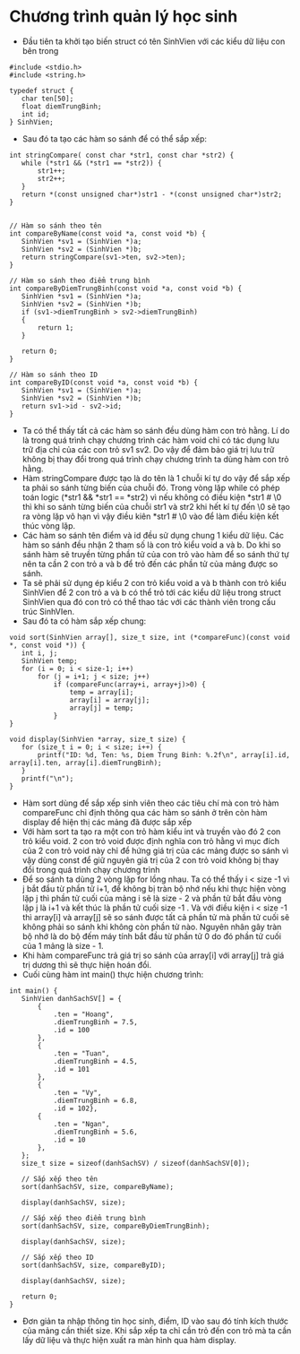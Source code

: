 # Chương trình quản lý học sinh 
- Đầu tiên ta khởi tạo biến struct có tên SinhVien với các kiểu dữ liệu con bên trong
```
#include <stdio.h>
#include <string.h>

typedef struct {
   char ten[50];
   float diemTrungBinh;
   int id;
} SinhVien;
```
- Sau đó ta tạo các hàm so sánh để có thể sắp xếp:
```
int stringCompare( const char *str1, const char *str2) {
   while (*str1 && (*str1 == *str2)) {
       str1++;
       str2++;
   }
   return *(const unsigned char*)str1 - *(const unsigned char*)str2;
}


// Hàm so sánh theo tên
int compareByName(const void *a, const void *b) {
   SinhVien *sv1 = (SinhVien *)a;
   SinhVien *sv2 = (SinhVien *)b;
   return stringCompare(sv1->ten, sv2->ten);
}

// Hàm so sánh theo điểm trung bình
int compareByDiemTrungBinh(const void *a, const void *b) {
   SinhVien *sv1 = (SinhVien *)a;
   SinhVien *sv2 = (SinhVien *)b;
   if (sv1->diemTrungBinh > sv2->diemTrungBinh)
   {
       return 1;
   }
  
   return 0;
}

// Hàm so sánh theo ID
int compareByID(const void *a, const void *b) {
   SinhVien *sv1 = (SinhVien *)a;
   SinhVien *sv2 = (SinhVien *)b;
   return sv1->id - sv2->id;
}
```
- Ta có thể thấy tất cả các hàm so sánh đều dùng hàm con trỏ hằng. Lí do là trong quá trình chạy chương trình các hàm void chỉ có tác dụng lưu trữ địa chỉ của các con trỏ sv1 sv2. Do vậy để đảm bảo giá trị lưu trữ không bị thay đổi trong quá trình chạy chương trình ta dùng hàm con trỏ hằng.
- Hàm stringCompare được tạo là do tên là 1 chuỗi kí tự do vậy để sắp xếp ta phải so sánh từng biến của chuỗi đó. Trong vòng lặp while có phép toán logic (*str1 && *str1 == *str2) vì nếu không có điều kiện *str1 # \0 thì khi so sánh từng biến của chuỗi str1 và str2 khi hết kí tự đến \0 sẽ tạo ra vòng lặp vô hạn vì vậy điều kiên *str1 # \0 vào để làm điều kiện kết thúc vòng lặp.
- Các hàm so sánh tên điểm và id đều sử dụng chung 1 kiểu dữ liệu. Các hàm so sánh đều nhận 2 tham số là con trỏ kiểu void a và b. Do khi so sánh hàm sẽ truyền từng phần tử của con trỏ vào hàm để so sánh thứ tự nên ta cần 2 con trỏ a và b để trỏ đến các phần tử của mảng được so sánh.
- Ta sẽ phải sử dụng ép kiểu 2 con trỏ kiểu void a và b thành con trỏ kiểu SinhVien để 2 con trỏ a và b có thể trỏ tới các kiểu dữ liệu trong struct SinhVien qua đó con trỏ có thể thao tác với các thành viên trong cấu trúc SinhVIen.
- Sau đó ta có hàm sắp xếp chung:
```
void sort(SinhVien array[], size_t size, int (*compareFunc)(const void *, const void *)) {
   int i, j;
   SinhVien temp;
   for (i = 0; i < size-1; i++)    
       for (j = i+1; j < size; j++)
           if (compareFunc(array+i, array+j)>0) {
               temp = array[i];
               array[i] = array[j];
               array[j] = temp;
           }
}

void display(SinhVien *array, size_t size) {
   for (size_t i = 0; i < size; i++) {
       printf("ID: %d, Ten: %s, Diem Trung Binh: %.2f\n", array[i].id, array[i].ten, array[i].diemTrungBinh);
   }
   printf("\n");
}
```
- Hàm sort dùng để sắp xếp sinh viên theo các tiêu chí mà con trỏ hàm compareFunc chỉ định thông qua các hàm so sánh ở trên còn hàm display để hiện thị các mảng đã được sắp xếp
- Với hàm sort ta tạo ra một con trỏ hàm kiểu int và truyền vào đó 2 con trỏ kiểu void. 2 con trỏ void được định nghĩa con trỏ hằng vì mục đích của 2 con trỏ void này chỉ để hứng giá trị của các mảng được so sánh vì vậy dùng const để giữ nguyên giá trị của 2 con trỏ void không bị thay đổi trong quá trình chạy chương trình
- Để so sánh ta dùng 2 vòng lặp for lồng nhau. Ta có thể thấy i < size -1 vì j bắt đầu từ phần tử i+1, để không bị tràn bộ nhớ nếu khi thực hiện vòng lặp j thì phần tử cuối của mảng i sẽ là size - 2 và phần tử bắt đầu vòng lặp j là i+1 và kết thúc là phần tử cuối size -1 . Và với điều kiện i < size -1 thì array[i] và array[j] sẽ so sánh được tất cả phần tử mà phần tử cuối sẽ không phải so sánh khi không còn phần tử nào. Nguyên nhân gây tràn bộ nhớ là do bộ đếm máy tính bắt đầu từ phần tử 0 do đó phần tử cuối của 1 mảng là size - 1.
- Khi hàm compareFunc trả giá trị so sánh của array[i] với array[j] trả giá trị dương thì sẽ thực hiện hoán đổi.
- Cuối cùng hàm int main() thực hiện chương trình:
```
int main() {
   SinhVien danhSachSV[] = {
       {  
           .ten = "Hoang",
           .diemTrungBinh = 7.5,
           .id = 100
       },
       {
           .ten = "Tuan",
           .diemTrungBinh = 4.5,
           .id = 101
       },
       {
           .ten = "Vy",
           .diemTrungBinh = 6.8,
           .id = 102},
       {  
           .ten = "Ngan",
           .diemTrungBinh = 5.6,
           .id = 10
       },
   };
   size_t size = sizeof(danhSachSV) / sizeof(danhSachSV[0]);

   // Sắp xếp theo tên
   sort(danhSachSV, size, compareByName);

   display(danhSachSV, size);

   // Sắp xếp theo điểm trung bình
   sort(danhSachSV, size, compareByDiemTrungBinh);

   display(danhSachSV, size);

   // Sắp xếp theo ID
   sort(danhSachSV, size, compareByID);

   display(danhSachSV, size);

   return 0;
}
```
- Đơn giản ta nhập thông tin học sinh, điểm, ID vào sau đó tính kích thước của mảng cần thiết size. Khi sắp xếp ta chỉ cần trỏ đến con trỏ mà ta cần lấy dữ liệu và thực hiện xuất ra màn hình qua hàm display.
